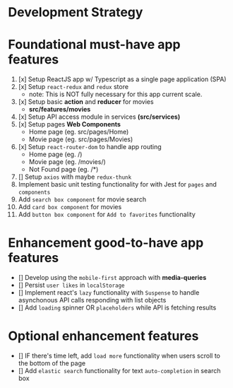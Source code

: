 # Development Strategy

# Foundational must-have app features

1. [x] Setup ReactJS app w/ Typescript as a single page application (SPA)
2. [x] Setup `react-redux` and `redux` store
   - note: This is NOT fully necessary for this app current scale.
3. [x] Setup basic **action** and **reducer** for movies
   - **src/features/movies**
4. [x] Setup API access module in services **(src/services)**
5. [x] Setup pages **Web Components**
   - Home page (eg. src/pages/Home)
   - Movie page (eg. src/pages/Movies)
6. [x] Setup `react-router-dom` to handle app routing
   - Home page (eg. <URL>/)
   - Movie page (eg. <URL>/movies/<movie-id>)
   - Not Found page (eg. <URL>/\*)
7. [] Setup `axios` with maybe `redux-thunk`
8. Implement basic unit testing functionality for with Jest for `pages` and `components`
9. Add `search box component` for movie search
10. Add `card box component` for movies
11. Add `button box component` for `Add to favorites` functionality

# Enhancement good-to-have app features

- [] Develop using the `mobile-first` approach with **media-queries**
- [] Persist `user likes` in `localStorage`
- [] Implement react's `lazy` functionality with `Suspense` to handle asynchonous API calls responding with list objects
- [] Add `loading` spinner OR `placeholders` while API is fetching results

# Optional enhancement features

- [] IF there's time left, add `load more` functionality when users scroll to the bottom of the page
- [] Add `elastic search` functionality for text `auto-completion` in search box

